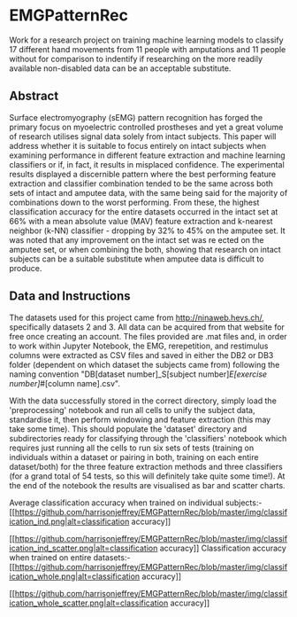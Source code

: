 # EMGPatternRec
Work for a research project on training machine learning models to classify 17 different hand movements from 11 people with amputations and 11 people without for comparison to indentify if researching on the more readily available non-disabled data can be an acceptable substitute.

## Abstract
Surface electromyography (sEMG) pattern recognition has forged the primary focus on
myoelectric controlled prostheses and yet a great volume of research utilises signal data
solely from intact subjects. This paper will address whether it is suitable to focus entirely
on intact subjects when examining performance in different feature extraction and machine
learning classifiers or if, in fact, it results in misplaced confidence. The experimental results
displayed a discernible pattern where the best performing feature extraction and classifier
combination tended to be the same across both sets of intact and amputee data, with the
same being said for the majority of combinations down to the worst performing. From
these, the highest classification accuracy for the entire datasets occurred in the intact set at
66% with a mean absolute value (MAV) feature extraction and k-nearest neighbor (k-NN)
classifier - dropping by 32% to 45% on the amputee set. It was noted that any improvement
on the intact set was re
ected on the amputee set, or when combining the both, showing
that research on intact subjects can be a suitable substitute when amputee data is difficult
to produce.

## Data and Instructions
The datasets used for this project came from http://ninaweb.hevs.ch/, specifically datasets 2 and 3. All data can be acquired from that website for free once creating an account. The files provided are .mat files and, in order to work within Jupyter Notebook, the EMG, rerepetition, and restimulus columns were extracted as CSV files and saved in either the DB2 or DB3 folder (dependent on which dataset the subjects came from) following the naming convention "DB[dataset number]_S[subject number]_E[exercise number]_#[column name].csv".

With the data successfully stored in the correct directory, simply load the 'preprocessing' notebook and run all cells to unify the subject data, standardise it, then perform windowing and feature extraction (this may take some time). This should populate the 'dataset' directory and subdirectories ready for classifying through the 'classifiers' notebook which requires just running all the cells to run six sets of tests (training on individuals within a dataset or pairing in both, training on each entire dataset/both) for the three feature extraction methods and three classifiers (for a grand total of 54 tests, so this will definitely take quite some time!). At the end of the notebook the results are visualised as bar and scatter charts.

Average classification accuracy when trained on individual subjects:-
[[https://github.com/harrisonjeffrey/EMGPatternRec/blob/master/img/classification_ind.png|alt=classification accuracy]]

[[https://github.com/harrisonjeffrey/EMGPatternRec/blob/master/img/classification_ind_scatter.png|alt=classification accuracy]]
Classification accuracy when trained on entire datasets:-
[[https://github.com/harrisonjeffrey/EMGPatternRec/blob/master/img/classification_whole.png|alt=classification accuracy]]

[[https://github.com/harrisonjeffrey/EMGPatternRec/blob/master/img/classification_whole_scatter.png|alt=classification accuracy]]
